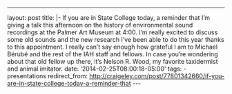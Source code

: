 ---
layout: post 
title: |- If you are in State College today, a reminder that I’m giving a talk this afternoon on the history of environmental sound recordings at the Palmer Art Museum at 4:00. I’m really excited to discuss some old sounds and the new research I’ve been able to do this year thanks to this appointment. I really can’t say enough how grateful I am to Michael Bérubé and the rest of the IAH staff and fellows. In case you’re wondering about that old fellow up there, it’s Nelson R. Wood, my favorite taxidermist and animal imitator. 
date: '2014-02-25T08:00:18-05:00' 
tags: - presentations 
redirect_from: http://craigeley.com/post/77801342660/if-you-are-in-state-college-today-a-reminder-that 
--- []()
